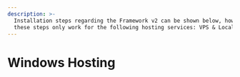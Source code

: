 ```yaml
---
description: >-
  Installation steps regarding the Framework v2 can be shown below, however,
  these steps only work for the following hosting services: VPS & Local Hosting,
---
```


# Windows Hosting


